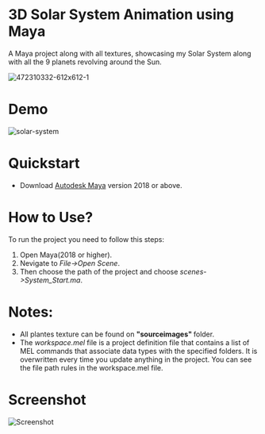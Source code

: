 # 3D Solar System Animation using Maya

A Maya project along with all textures, showcasing my Solar System along with all the 9 planets revolving around the Sun.

![472310332-612x612-1](https://user-images.githubusercontent.com/45972231/137583814-b7167bdd-251b-40a3-8f4c-0d7872992b80.jpg)

# Demo

![solar-system](https://user-images.githubusercontent.com/45972231/137583198-e2d883c0-bc47-4d7e-b664-2b894ebfc98b.gif)

# Quickstart

<ul>
<li>Download <a target="_blank" href="https://www.autodesk.ae/products/maya/free-trial">Autodesk Maya</a> version 2018 or above.</li>
</ul>

# How to Use?

To run the project you need to follow this steps:
<ol>
  <li> Open Maya(2018 or higher).</li>
  <li> Nevigate to <i> File->Open Scene</i>.</li>
  <li> Then choose the path of the project and choose <i>scenes->System_Start.ma</i>.</li>
</ol>

# Notes:
<ul>
  <li>All plantes texture can be found on <b> "sourceimages" </b> folder.</li>
  <li>The <i>workspace.mel</i> file is a project definition file that contains a list of MEL commands that associate data types with the specified folders. It is overwritten every time you update anything in the project. You can see the file path rules in the workspace.mel file.</li>
</ul>

# Screenshot

![Screenshot](https://user-images.githubusercontent.com/45972231/137583862-cd7d1b53-985d-48f3-9f8b-191ad6b258ae.PNG)

